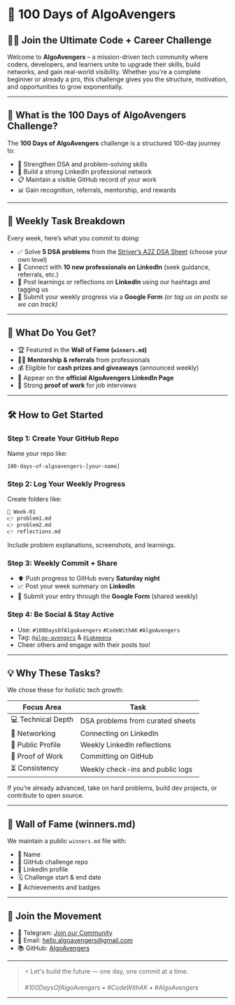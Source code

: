 # 💯 100 Days of AlgoAvengers

## 👨‍💻 Join the Ultimate Code + Career Challenge

Welcome to **AlgoAvengers** – a mission-driven tech community where coders, developers, and learners unite to upgrade their skills, build networks, and gain real-world visibility. Whether you're a complete beginner or already a pro, this challenge gives you the structure, motivation, and opportunities to grow exponentially.

---

## 🚀 What is the 100 Days of AlgoAvengers Challenge?

The **100 Days of AlgoAvengers** challenge is a structured 100-day journey to:

* 💪 Strengthen DSA and problem-solving skills
* 👥 Build a strong LinkedIn professional network
* 📋 Maintain a visible GitHub record of your work
* 📊 Gain recognition, referrals, mentorship, and rewards

---

## 🔄 Weekly Task Breakdown

Every week, here’s what you commit to doing:

* ✅ Solve **5 DSA problems** from the [Striver’s A2Z DSA Sheet](https://takeuforward.org/strivers-a2z-dsa-course/strivers-a2z-dsa-course-sheet-2/) (choose your own level)
* 💼 Connect with **10 new professionals on LinkedIn** (seek guidance, referrals, etc.)
* 📣 Post learnings or reflections on **LinkedIn** using our hashtags and tagging us
* 📝 Submit your weekly progress via a **Google Form** *(or tag us on posts so we can track)*

---

## 🎁 What Do You Get?

* 🏆 Featured in the **Wall of Fame (`winners.md`)**
* 👨‍💼 **Mentorship & referrals** from professionals
* 💰 Eligible for **cash prizes and giveaways** (announced weekly)
* 📢 Appear on the **official AlgoAvengers LinkedIn Page**
* 📃 Strong **proof of work** for job interviews

---

## 🛠️ How to Get Started

### Step 1: Create Your GitHub Repo

Name your repo like:

```
100-days-of-algoavengers-[your-name]
```

### Step 2: Log Your Weekly Progress

Create folders like:

```bash
📁 Week-01
👉 problem1.md
👉 problem2.md
👉 reflections.md
```

Include problem explanations, screenshots, and learnings.

### Step 3: Weekly Commit + Share

* ⬆️ Push progress to GitHub every **Saturday night**
* 📈 Post your week summary on **LinkedIn**
* 📝 Submit your entry through the **Google Form** (shared weekly)

### Step 4: Be Social & Stay Active

* Use: `#100DaysOfAlgoAvengers` `#CodeWithAK` `#AlgoAvengers`
* Tag: [`@algo-avengers`](https://www.linkedin.com/company/algoavengers/) & [`@iakmeena`](https://www.linkedin.com/in/iakmeena/)
* Cheer others and engage with their posts too!

---

## 💡 Why These Tasks?

We chose these for holistic tech growth:

| Focus Area         | Task                             |
| ------------------ | -------------------------------- |
| 💻 Technical Depth | DSA problems from curated sheets |
| 👥 Networking      | Connecting on LinkedIn           |
| 📢 Public Profile  | Weekly LinkedIn reflections      |
| 📂 Proof of Work   | Committing on GitHub             |
| ⏳ Consistency      | Weekly check-ins and public logs |

If you’re already advanced, take on hard problems, build dev projects, or contribute to open source.

---

## 🧙️ Wall of Fame (winners.md)

We maintain a public `winners.md` file with:

* 👤 Name
* 🔗 GitHub challenge repo
* 🔗 LinkedIn profile
* 🗓️ Challenge start & end date
* 🌟 Achievements and badges

---

## 📣 Join the Movement

* 📢 Telegram: [Join our Community](https://t.me/Free_Courses_N_Internships/1)
* 📧 Email: [hello.algoavengers@gmail.com](mailto:hello.algoavengers@gmail.com)
* 📚 GitHub: [AlgoAvengers](https://github.com/AlgoAvengers)

---

> ⚡️ Let's build the future — one day, one commit at a time.
>
> *#100DaysOfAlgoAvengers • #CodeWithAK • #AlgoAvengers*

---
